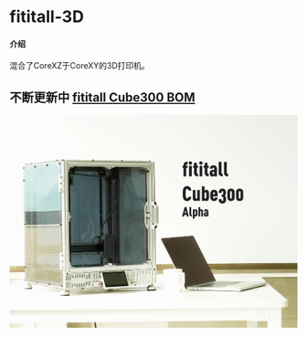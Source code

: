 # fititall-3D

#### 介绍
混合了CoreXZ于CoreXY的3D打印机。

## 不断更新中 [fititall Cube300 BOM](https://docs.qq.com/sheet/DZGFLVmVhellxeEh6?tab=BB08J2)


![输入图片说明](images/Cover.png)